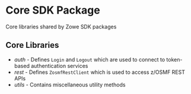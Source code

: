 # Core SDK Package

Core libraries shared by Zowe SDK packages

## Core Libraries

* *auth* - Defines `Login` and `Logout` which are used to connect to token-based authentication services
* *rest* - Defines `ZosmfRestClient` which is used to access z/OSMF REST APIs
* *utils* - Contains miscellaneous utility methods

